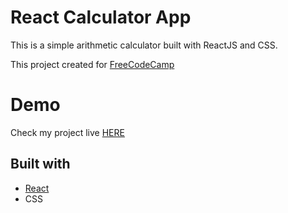 # React Calculator App
This is a simple arithmetic calculator built with ReactJS and CSS.

This project created for [FreeCodeCamp](https://www.freecodecamp.org/learn/front-end-libraries/front-end-libraries-projects/build-a-javascript-calculator "Front End Libraries Projects - Build a JavaScript Calculator")

# Demo
Check my project live [HERE](https://cefdev-calculator.netlify.app/)


## Built with
- [React](https://reactjs.org/ "React")
- CSS
